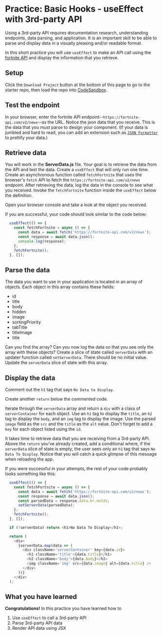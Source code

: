# Practice: Basic Hooks - useEffect with 3rd-party API

Using a 3rd-party API requires documentation research, understanding endpoints,
data parsing, and application. It is an important skill to be able to parse and
display data in a visually pleasing and/or readable format.

In this short practice you will use `useEffect` to make an API call using the
[fortnite API][fortnite] and display the information that you retrieve.

## Setup

Click the `Download Project` button at the bottom of this page to go to the
starter repo, then load the repo into [CodeSandbox].

## Test the endpoint

In your browser, enter the fortnite API
endpoint--`https://fortnite-api.com/v2/news`--as the URL. Notice the json data
that you receive. This is the data that you must parse to design your component.
(If your data is jumbled and hard to read, you can add an extension such as
[`JSON Formatter`][formatter] to prettify your data.)

## Retrieve data

You will work in the __ServerData.js__ file. Your goal is to retrieve the data
from the API and test the data. Create a `useEffect` that will only run one
time. Create an asynchronous function called `fetchFortnite` that uses the
browser's `fetch` API to fetch the `https://fortnite-api.com/v2/news` endpoint.
After retrieving the data, log the data in the console to see what you received.
Invoke the `fetchFortnite` function inside the `useEffect` below the definition.

Open your browser console and take a look at the object you received.

If you are successful, your code should look similar to the code below:

```js
  useEffect(() => {
    const fetchFortnite = async () => {
      const data = await fetch('https://fortnite-api.com/v2/news');
      const response = await data.json();
      console.log(response);
    };
    fetchFortnite();
  }, []);
```

## Parse the data

The data you want to use in your application is located in an array of objects.
Each object in this array contains these fields:

- id
- title
- body
- hidden
- image
- sortingPriority
- tabTitle
- titleImage
- title

Can you find the array? Can you now log the data so that you see only the array
with these objects? Create a slice of state called `serverData` with an updater
function called `setServerData`. There should be no initial value. Update the
`serverData` slice of state with this array.

## Display the data

Comment out the `h1` tag that says `No Data to Display`.

Create another `return` below the commented code.

Iterate through the `serverData` array and return a `div` with a class of
`serverContainer` for each object. Use an `h1` tag to display the `title`, an
`h2` tag to display the `body`, and an `img` tag to display the image. Use the
parsed `image` field as the `src` and the `title` as the `alt` value. Don't
forget to add a `key` for each object listed using the `id`.

It takes time to retrieve data that you are receiving from a 3rd-party API.
Above the `return` you've already created, add a conditional where, if the
`serverData` slice of state is empty, the user sees only an `h1` tag that says
`No Data To Display`. Notice that you will catch a quick glimpse of this message
when reloading the app.

If you were successful in your attempts, the rest of your code probably looks something like this:

```js
  useEffect(() => {
    const fetchFortnite = async () => {
      const data = await fetch('https://fortnite-api.com/v2/news');
      const response = await data.json();
      const parsedData = response.data.br.motds;
      setServerData(parsedData);
    };
    fetchFortnite();
  }, []);

  if (!serverData) return <h1>No Data To Display</h1>;

  return (
    <div>
      {serverData.map(data => (
        <div className='serverContainer' key={data.id}>
          <h1 className='title'>{data.title}</h1>
          <h2 className='body'>{data.body}</h2>
          <img className='img' src={data.image} alt={data.title} />
        </div>
      ))}
    </div>
  );

```

## What you have learned

**Congratulations!** In this practice you have learned how to

1. Use `useEffect` to call a 3rd-party API
2. Parse 3rd-party API data
3. Render API data using JSX

[fortnite]: https://fortnite-api.com
[endpoints]: https://dash.fortnite-api.com/endpoints/news
[formatter]: https://chrome.google.com/webstore/detail/json-formatter/bcjindcccaagfpapjjmafapmmgkkhgoa?hl=en
[CodeSandbox]: https://www.codesandbox.io